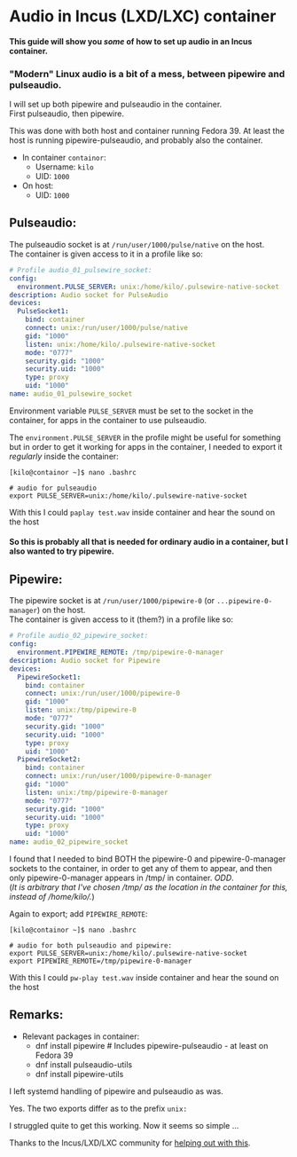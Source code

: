 # Audio in Incus (LXD/LXC) container

#### This guide will show you _some_ of how to set up audio in an Incus container.

### "Modern" Linux audio is a bit of a mess, between pipewire and pulseaudio.

I will set up both pipewire and pulseaudio in the container.  
First pulseaudio, then pipewire.

This was done with both host and container running Fedora 39.
At least the host is running pipewire-pulseaudio, and probably also the container.

- In container `containor`:
  - Username: `kilo`
  - UID: `1000`
- On host:
  - UID: `1000`

## Pulseaudio:
The pulseaudio socket is at `/run/user/1000/pulse/native` on the host.  
The container is given access to it in a profile like so:



```yaml
# Profile audio_01_pulsewire_socket:
config:
  environment.PULSE_SERVER: unix:/home/kilo/.pulsewire-native-socket
description: Audio socket for PulseAudio
devices:
  PulseSocket1:
    bind: container
    connect: unix:/run/user/1000/pulse/native
    gid: "1000"
    listen: unix:/home/kilo/.pulsewire-native-socket
    mode: "0777"
    security.gid: "1000"
    security.uid: "1000"
    type: proxy
    uid: "1000"
name: audio_01_pulsewire_socket
```
Environment variable `PULSE_SERVER` must be set to the socket in the container,
for apps in the container to use pulseaudio.

The `environment.PULSE_SERVER` in the profile might be useful for something 
but in order to get it working for apps in the container,
I needed to export it _regularly_ inside the container:

`[kilo@containor ~]$ nano .bashrc`
```shell
# audio for pulseaudio
export PULSE_SERVER=unix:/home/kilo/.pulsewire-native-socket
```
With this I could `paplay test.wav` inside container and hear the sound on the host

#### So this is probably all that is needed for ordinary audio in a container, but I also wanted to try pipewire.

## Pipewire:
The pipewire socket is at `/run/user/1000/pipewire-0` (or `...pipewire-0-manager`) on the host.  
The container is given access to it (them?) in a profile like so:
```yaml
# Profile audio_02_pipewire_socket:
config:
  environment.PIPEWIRE_REMOTE: /tmp/pipewire-0-manager
description: Audio socket for Pipewire
devices:
  PipewireSocket1:
    bind: container
    connect: unix:/run/user/1000/pipewire-0
    gid: "1000"
    listen: unix:/tmp/pipewire-0
    mode: "0777"
    security.gid: "1000"
    security.uid: "1000"
    type: proxy
    uid: "1000"
  PipewireSocket2:
    bind: container
    connect: unix:/run/user/1000/pipewire-0-manager
    gid: "1000"
    listen: unix:/tmp/pipewire-0-manager
    mode: "0777"
    security.gid: "1000"
    security.uid: "1000"
    type: proxy
    uid: "1000"
name: audio_02_pipewire_socket
```
I found that I needed to bind BOTH the pipewire-0 and pipewire-0-manager sockets
to the container, in order to get any of them to appear, and then only pipewire-0-manager appears in /tmp/ in container. _ODD_.  
(_It is arbitrary that I've chosen /tmp/ as the location in the container for this, instead of /home/kilo/._)

Again to export; add `PIPEWIRE_REMOTE`:

`[kilo@containor ~]$ nano .bashrc`
```shell
# audio for both pulseaudio and pipewire:
export PULSE_SERVER=unix:/home/kilo/.pulsewire-native-socket
export PIPEWIRE_REMOTE=/tmp/pipewire-0-manager
```
With this I could `pw-play test.wav` inside container and hear the sound on the host


## Remarks:
- Relevant packages in container:
  - dnf install pipewire  # Includes pipewire-pulseaudio - at least on Fedora 39
  - dnf install pulseaudio-utils
  - dnf install pipewire-utils

I left systemd handling of pipewire and pulseaudio as was.

Yes. The two exports differ as to the prefix `unix:`

I struggled quite to get this working. Now it seems so simple ...

Thanks to the Incus/LXD/LXC community for [helping out with this](https://discuss.linuxcontainers.org/t/audio-via-pulseaudio-inside-container/8768).
